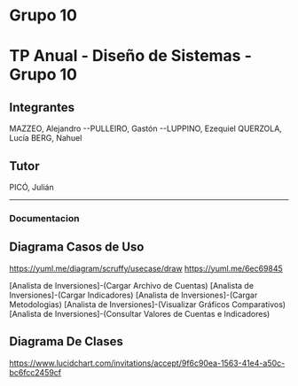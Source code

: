 ﻿# Grupo 10
# TP Anual - Diseño de Sistemas - Grupo 10

## Integrantes
MAZZEO, Alejandro
--PULLEIRO, Gastón
--LUPPINO, Ezequiel
QUERZOLA, Lucía
BERG, Nahuel

## Tutor
PICÓ, Julián

------------------------------------------------------------------

### Documentacion

## Diagrama Casos de Uso
https://yuml.me/diagram/scruffy/usecase/draw
https://yuml.me/6ec69845

[Analista de Inversiones]-(Cargar Archivo de Cuentas)
[Analista de Inversiones]-(Cargar Indicadores)
[Analista de Inversiones]-(Cargar Metodologias)
[Analista de Inversiones]-(Visualizar Gráficos Comparativos)
[Analista de Inversiones]-(Consultar Valores de Cuentas e Indicadores)

## Diagrama De Clases
https://www.lucidchart.com/invitations/accept/9f6c90ea-1563-41e4-a50c-bc6fcc2459cf
